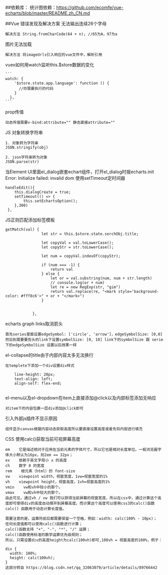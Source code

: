 ##依赖库：
统计图依赖：https://github.com/ecomfe/vue-echarts/blob/master/README.zh_CN.md
	
##Vue 错误发现及解决方案
无法输出连续26个字母

    解决方法 String.fromCharCode(64 + n); //65为A，97为a
图片无法加载

    解决方法 将imageUrls引入响应的vue文件中，解析引用
vuex如何用watch监听this.$store数据的变化

    ```
    watch: {
        '$store.state.app.language': function () {
          //你需要执行的代码
        }
      },
    ```
prop传值
     
    动态传值需要v-bind:attribute="" 静态直接attribute=""
JS 对象转换字符串

    1. 对象转为字符串
    JSON.stringify(obj)
    
    2. json字符串转为对象
    JSON.parse(str)
当Element UI里面el_dialog嵌套echart组件，打开el_dialog时报echarts.init Error: Initialize failed: invalid dom
    使用setTimeout定时间器
    
    handleEdit(){
        this.dialogCreate = true;
        setTimeout(() => {
            this.setEchartsOption();
        },300)
     },
JS正则匹配添加标签模板
    
```
getMatch(val) {
                let str = this.$store.state.serchObj.title;

                let copyVal = val.toLowerCase();
                let copyStr = str.toLowerCase();

                let num = copyVal.indexOf(copyStr);

                if (num === -1) {
                    return val
                } else {
                    let or = val.substring(num, num + str.length)
                    // console.log(or + num)
                    let re = new RegExp(str, "gim")
                    return val.replace(re, "<mark style='background-color: #fff8c6'>" + or + "</mark>")
                }


            },
```

echarts graph links取消箭头
        
    首先series里面设置edgeSymbol: ['circle', 'arrow']，edgeSymbolSize: [0,0]
    然后到需要要剪头的link下设置symbolSize: [0, 10] link下的symbolSize 跟 serie下的edgeSymbolSize 设置以后效果一样
el-collapse的title由于内部内容太多无法换行

    在templete下添加一个div设置div样式
```
    line-height: 20px;
    text-align: left;
    align-self: flex-end;
    
```

el-menu以及el-dropdown在item上直接添加@click以及内部标签添加无响应

    对item下的内容包裹一层div添加@click即可
引入外部js插件不显示原因

    组件显示canvas根据内容动态获取高度所以要直接设置高度或者先将内部进行填充
CSS 使用calc()获取当前可视屏幕高度

    em    它是描述相对于应用在当前元素的字体尺寸，所以它也是相对长度单位。一般浏览器字体大小默认为16px，则2em == 32px；
    ex    依赖于英文字母小 x 的高度
    ch    数字 0 的宽度
    rem    根元素（html）的 font-size
    vw    viewpoint width，视窗宽度，1vw=视窗宽度的1%
    vh    viewpoint height，视窗高度，1vh=视窗高度的1%
    vmin    vw和vh中较小的那个。
    vmax    vw和vh中较大的那个。
    由此可见，通过vh / vw 我们可以获得当前屏幕的视窗宽度，所以在css中，通过计算这个高度即可使得div的高度自动撑开到屏幕高度。而计算这个高度可以使用css3的calc()函数
    calc() 函数用于动态计算长度值。
    
    需要注意的是，运算符前后都需要保留一个空格，例如：width: calc(100% - 10px)；
    任何长度值都可以使用calc()函数进行计算；
    calc()函数支持 "+", "-", "*", "/" 运算；
    calc()函数使用标准的数学运算优先级规则；
    所以，只需设置div的高度height为calc(100vh)即可,100vh = 视窗高度的100%，例子：
    
    div {
      width: 100%;
      height: calc(100vh);
    }
    这部分转自 https://blog.csdn.net/qq_32063079/article/details/89766442
